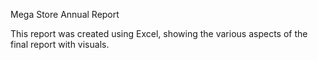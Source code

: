 Mega Store Annual Report 

This report was created using Excel, showing the various aspects of the final report with visuals.  

